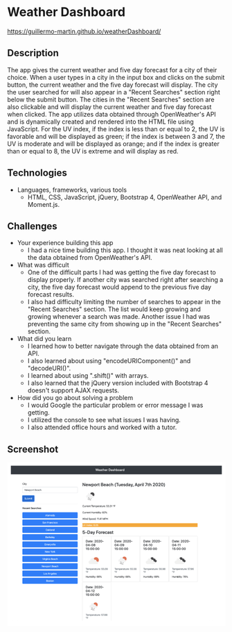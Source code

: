 # Weather Dashboard

https://guillermo-martin.github.io/weatherDashboard/

## Description
<!-- * What does the app do? -->
The app gives the current weather and five day forecast for a city of their choice. When a user types in a city in the input box and clicks on the submit button, the current weather and the five day forecast will display. The city the user searched for will also appear in a "Recent Searches" section right below the submit button. The cities in the "Recent Searches" section are also clickable and will display the current weather and five day forecast when clicked. The app utilizes data obtained through OpenWeather's API and is dynamically created and rendered into the HTML file using JavaScript. For the UV index, if the index is less than or equal to 2, the UV is favorable and will be displayed as green; if the index is between 3 and 7, the UV is moderate and will be displayed as orange; and if the index is greater than or equal to 8, the UV is extreme and will display as red.

## Technologies
* Languages, frameworks, various tools
    * HTML, CSS, JavaScript, jQuery, Bootstrap 4, OpenWeather API, and Moment.js.

## Challenges
* Your experience building this app
    * I had a nice time building this app.  I thought it was neat looking at all the data obtained from OpenWeather's API.
* What was difficult
    * One of the difficult parts I had was getting the five day forecast to display properly.  If another city was searched right after searching a city, the five day forecast would append to the previous five day forecast results.
    * I also had difficulty limiting the number of searches to appear in the "Recent Searches" section.  The list would keep growing and growing whenever a search was made.  Another issue I had was preventing the same city from showing up in the "Recent Searches" section.
* What did you learn
    * I learned how to better navigate through the data obtained from an API.
    * I also learned about using "encodeURIComponent()" and "decodeURI()".
    * I learned about using ".shift()" with arrays.
    * I also learned that the jQuery version included with Bootstrap 4 doesn't support AJAX requests.
* How did you go about solving a problem
    * I would Google the particular problem or error message I was getting.
    * I utilized the console to see what issues I was having.
    * I also attended office hours and worked with a tutor.

## Screenshot
![homework 6 screenshot](./assets/images/homework6-screenshot.png)

